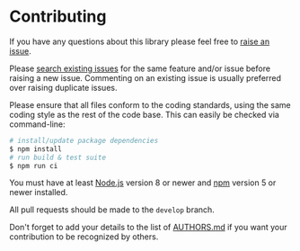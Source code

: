 # Contributing

If you have any questions about this library please feel free to
[raise an issue](https://github.com/NotNinja/convert-svg-to-png/issues/new).

Please [search existing issues](https://github.com/NotNinja/convert-svg-to-png/issues) for the same feature and/or issue
before raising a new issue. Commenting on an existing issue is usually preferred over raising duplicate issues.

Please ensure that all files conform to the coding standards, using the same coding style as the rest of the code base.
This can easily be checked via command-line:

``` bash
# install/update package dependencies
$ npm install
# run build & test suite
$ npm run ci
```

You must have at least [Node.js](https://nodejs.org) version 8 or newer and [npm](https://npmjs.com) version 5 or newer
installed.

All pull requests should be made to the `develop` branch.

Don't forget to add your details to the list of
[AUTHORS.md](https://github.com/NotNinja/convert-svg-to-png/blob/master/AUTHORS.md) if you want your contribution to be
recognized by others.
